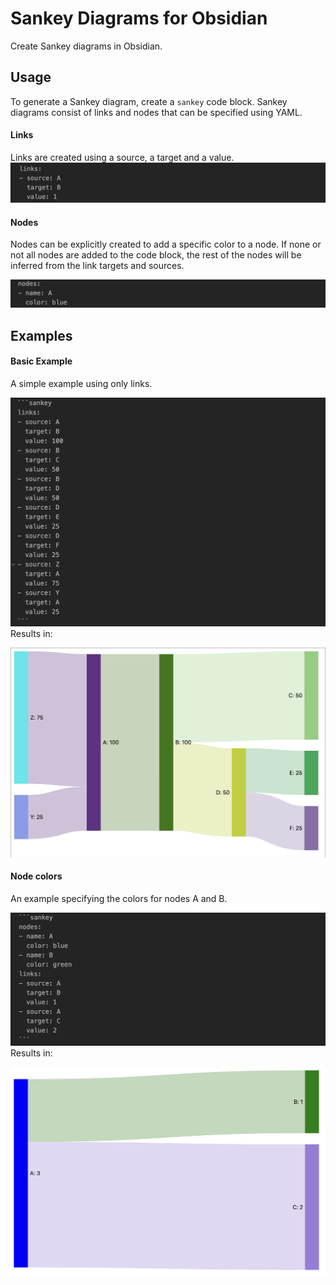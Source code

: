 # Sankey Diagrams for Obsidian

Create Sankey diagrams in Obsidian.

## Usage

To generate a Sankey diagram, create a `sankey` code block.
Sankey diagrams consist of links and nodes that can be specified using YAML.

#### Links
Links are created using a source, a target and a value.
![image](images/links.png)

#### Nodes
Nodes can be explicitly created to add a specific color to a node.
If none or not all nodes are added to the code block, the rest of the nodes will be inferred from the link targets and sources.

![image](images/nodes.png)


## Examples
#### Basic Example
A simple example using only links.


![image](images/code_block_01.png)
Results in:


![image](images/sankey_example_01.png)


#### Node colors
An example specifying the colors for nodes A and B.


![image](images/code_block_02.png)
Results in:

![image](images/sankey_example_02.png)

